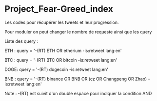 # Project_Fear-Greed_index
Les codes pour récupérer les tweets et leur progression.

Pour moduler on peut changer le nombre de requeste ainsi que les query



Liste des query : 

ETH : query = '-(RT)  ETH OR etherium -is:retweet lang:en'

BTC : query = '-(RT)  BTC OR bitcoin -is:retweet lang:en'

DOGE: query = '-(RT)  dogecoin -is:retweet lang:en'

BNB : query = '-(RT)  binance OR BNB OR (cz OR Changpeng OR Zhao) -is:retweet lang:en'


Note : -(RT) est suivit d'un double espace pour indiquer la condition AND
